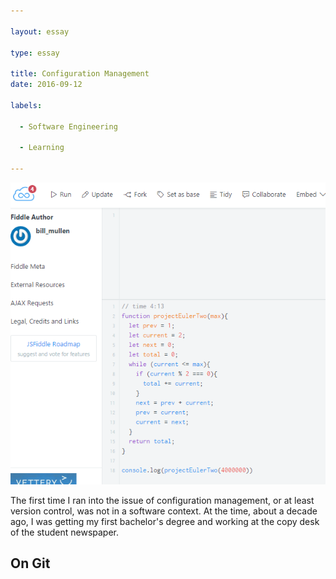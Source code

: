 ```yaml
---

layout: essay

type: essay

title: Configuration Management
date: 2016-09-12

labels:

  - Software Engineering

  - Learning

---
```




<img class="ui medium left floated image" src="../images/essay1.png">



The first time I ran into the issue of configuration management, or at least version control, was not in a software context. At the time, about a decade ago, I was getting my first bachelor's degree and working at the copy desk of the student newspaper.

## On Git

